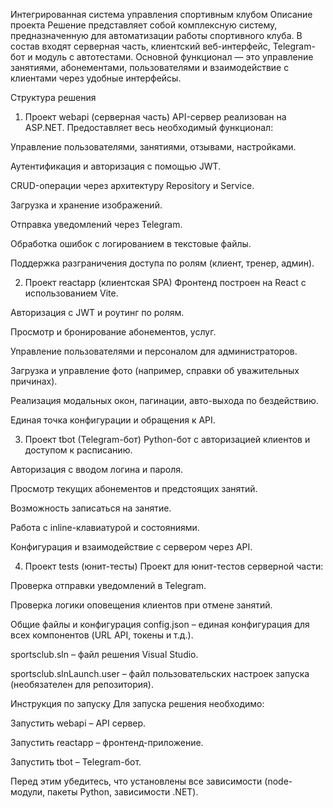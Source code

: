 Интегрированная система управления спортивным клубом
Описание проекта
Решение представляет собой комплексную систему, предназначенную для автоматизации работы спортивного клуба. В состав входят серверная часть, клиентский веб-интерфейс, Telegram-бот и модуль с автотестами. Основной функционал — это управление занятиями, абонементами, пользователями и взаимодействие с клиентами через удобные интерфейсы.

Структура решения
1. Проект webapi (серверная часть)
API-сервер реализован на ASP.NET. Предоставляет весь необходимый функционал:

Управление пользователями, занятиями, отзывами, настройками.

Аутентификация и авторизация с помощью JWT.

CRUD-операции через архитектуру Repository и Service.

Загрузка и хранение изображений.

Отправка уведомлений через Telegram.

Обработка ошибок с логированием в текстовые файлы.

Поддержка разграничения доступа по ролям (клиент, тренер, админ).

2. Проект reactapp (клиентская SPA)
Фронтенд построен на React с использованием Vite.

Авторизация с JWT и роутинг по ролям.

Просмотр и бронирование абонементов, услуг.

Управление пользователями и персоналом для администраторов.

Загрузка и управление фото (например, справки об уважительных причинах).

Реализация модальных окон, пагинации, авто-выхода по бездействию.

Единая точка конфигурации и обращения к API.

3. Проект tbot (Telegram-бот)
Python-бот с авторизацией клиентов и доступом к расписанию.

Авторизация с вводом логина и пароля.

Просмотр текущих абонементов и предстоящих занятий.

Возможность записаться на занятие.

Работа с inline-клавиатурой и состояниями.

Конфигурация и взаимодействие с сервером через API.

4. Проект tests (юнит-тесты)
Проект для юнит-тестов серверной части:

Проверка отправки уведомлений в Telegram.

Проверка логики оповещения клиентов при отмене занятий.

Общие файлы и конфигурация
config.json – единая конфигурация для всех компонентов (URL API, токены и т.д.).

sportsclub.sln – файл решения Visual Studio.

sportsclub.slnLaunch.user – файл пользовательских настроек запуска (необязателен для репозитория).

Инструкция по запуску
Для запуска решения необходимо:

Запустить webapi – API сервер.

Запустить reactapp – фронтенд-приложение.

Запустить tbot – Telegram-бот.

Перед этим убедитесь, что установлены все зависимости (node-модули, пакеты Python, зависимости .NET).